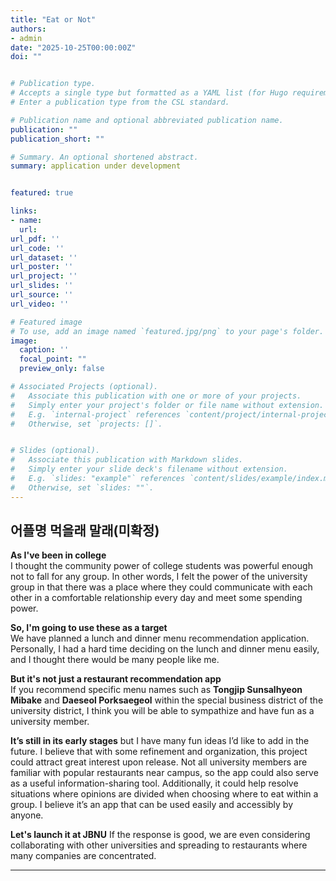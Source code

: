```yaml
---
title: "Eat or Not"
authors:
- admin
date: "2025-10-25T00:00:00Z"
doi: ""


# Publication type.
# Accepts a single type but formatted as a YAML list (for Hugo requirements).
# Enter a publication type from the CSL standard.

# Publication name and optional abbreviated publication name.
publication: ""
publication_short: ""

# Summary. An optional shortened abstract.
summary: application under development


featured: true

links:
- name:
  url: 
url_pdf: ''
url_code: ''
url_dataset: ''
url_poster: ''
url_project: ''
url_slides: ''
url_source: ''
url_video: ''

# Featured image
# To use, add an image named `featured.jpg/png` to your page's folder. 
image:
  caption: ''
  focal_point: ""
  preview_only: false

# Associated Projects (optional).
#   Associate this publication with one or more of your projects.
#   Simply enter your project's folder or file name without extension.
#   E.g. `internal-project` references `content/project/internal-project/index.md`.
#   Otherwise, set `projects: []`.


# Slides (optional).
#   Associate this publication with Markdown slides.
#   Simply enter your slide deck's filename without extension.
#   E.g. `slides: "example"` references `content/slides/example/index.md`.
#   Otherwise, set `slides: ""`.
---
```


## 어플명 먹을래 말래(미확정)

**As I've been in college**  
 I thought the community power of college students was powerful enough not to fall for any group. In other words, I felt the power of the university group in that there was a place where they could communicate with each other in a comfortable relationship every day and meet some spending power.   

**So, I'm going to use these as a target**  
We have planned a lunch and dinner menu recommendation application. Personally, I had a hard time deciding on the lunch and dinner menu easily, and I thought there would be many people like me.

**But it's not just a restaurant recommendation app**  
If you recommend specific menu names such as **Tongjip Sunsalhyeon Mibake** and **Daeseol Porksaegeol** within the special business district of the university district, I think you will be able to sympathize and have fun as a university member.

**It’s still in its early stages**
but I have many fun ideas I’d like to add in the future. I believe that with some refinement and organization, this project could attract great interest upon release. Not all university members are familiar with popular restaurants near campus, so the app could also serve as a useful information-sharing tool. Additionally, it could help resolve situations where opinions are divided when choosing where to eat within a group. I believe it’s an app that can be used easily and accessibly by anyone.

**Let's launch it at JBNU** 
If the response is good, we are even considering collaborating with other universities and spreading to restaurants where many companies are concentrated.

---

